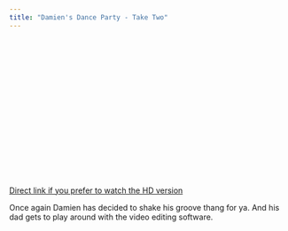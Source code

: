 ```yaml
---
title: "Damien's Dance Party - Take Two"
---
```

<p><object width="450" height="253"><param name="allowfullscreen" value="true" /><param name="allowscriptaccess" value="always" /><param name="movie" value="https://vimeo.com/moogaloop.swf?clip_id=2971019&amp;server=vimeo.com&amp;show_title=0&amp;show_byline=0&amp;show_portrait=0&amp;color=ffffff&amp;fullscreen=1" /><embed src="https://vimeo.com/moogaloop.swf?clip_id=2971019&amp;server=vimeo.com&amp;show_title=0&amp;show_byline=0&amp;show_portrait=0&amp;color=ffffff&amp;fullscreen=1" type="application/x-shockwave-flash" allowfullscreen="true" allowscriptaccess="always" width="450" height="253"></embed></object></p>
<p><a href="https://vimeo.com/2971019">Direct link if you prefer to watch the HD version</a></p>
<p>Once again Damien has decided to shake his groove thang for ya.  And his dad gets to play around with the video editing software.</p>
